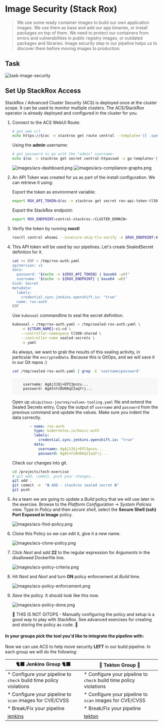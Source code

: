 # Image Security (Stack Rox)

> We use some ready container images to build our own application images. We use them as base and add our app binaries, or install packages on top of them. We need to protect our containers from errors and vulnerabilities in public registry images, or outdated packages and libraries. Image security step in our pipeline helps us to discover them before moving images to production.

## Task

![task-image-security](./images/task-image-security.png)

## Set Up StackRox Access

StackRox / Advanced Cluster Security (ACS) is deployed once at the cluster scope. It can be used to monitor multiple clusters. The ACS/StackRox operator is already deployed and configured in the cluster for you.

1. Connect to the ACS WebUI Route:

    ```bash
    # get web url
    echo https://$(oc -n stackrox get route central --template='{{ .spec.host }}')
    ```

    Using the **admin** username:

    ```bash
    # get password to go with the "admin" username:
    echo $(oc -n stackrox get secret central-htpasswd -o go-template='{{index .data "password" | base64decode}}')
    ```

    ![images/acs-dashboard.png](images/acs-dashboard.png)
    ![images/acs-compliance-graphs.png](images/acs-compliance-graphs.png)

2. An API Token was created for us as part of the install configuration. We can retrieve it using:

    Export the token as environment variable:

    ```bash
    export ROX_API_TOKEN=$(oc -n stackrox get secret rox-api-token-tl500 -o go-template='{{index .data "token" | base64decode}}')
    ```

    Export the StackRox endpoint:

    ```bash
    export ROX_ENDPOINT=central-stackrox.<CLUSTER_DOMAIN>
    ```

3. Verify the token by running **roxctl**

    ```bash
    roxctl central whoami --insecure-skip-tls-verify -e $ROX_ENDPOINT:443
    ```

4. This API token will be used by our pipelines. Let's create SealedSecret definition for it.

    ```bash
    cat << EOF > /tmp/rox-auth.yaml
    apiVersion: v1
    data:
      password: "$(echo -n ${ROX_API_TOKEN} | base64 -w0)"
      username: "$(echo -n ${ROX_ENDPOINT} | base64 -w0)"
    kind: Secret
    metadata:
      labels:
        credential.sync.jenkins.openshift.io: "true"
      name: rox-auth
    EOF
    ```

    Use `kubeseal` commandline to seal the secret definition.

    ```bash
    kubeseal < /tmp/rox-auth.yaml > /tmp/sealed-rox-auth.yaml \
        -n ${TEAM_NAME}-ci-cd \
        --controller-namespace tl500-shared \
        --controller-name sealed-secrets \
        -o yaml
    ```

    As always, we want to grab the results of this sealing activity, in particular the `encryptedData`. Because this is GitOps, and we will save it in our Git repos :)

    ```bash
    cat /tmp/sealed-rox-auth.yaml | grep -E 'username|password'
    ```

    <div class="highlight" style="background: #f7f7f7">
    <pre><code class="language-yaml">
        username: AgAj3JQj+EP23pnzu...
        password: AgAtnYz8U0AqIIaqYrj...
    </code></pre></div>

    Open up `ubiquitous-journey/values-tooling.yaml` file and extend the Sealed Secrets entry. Copy the output of `username` and `password` from the previous command and update the values. Make sure you indent the data correctly.

    ```yaml
            - name: rox-auth
              type: kubernetes.io/basic-auth
              labels:
                credential.sync.jenkins.openshift.io: "true"
              data:
                username: AgAj3JQj+EP23pnzu...
                password: AgAtnYz8U0AqIIaqYrj...
    ```

    Check our changes into git.

    ```bash
    cd /projects/tech-exercise
    # git add, commit, push your changes..
    git add .
    git commit -m  "🔒 ADD - stackrox sealed secret 🔒"
    git push
    ```

5. As a team we are going to update a *Build* policy that we will use later in the exercise. Browse to the *Platform Configuration -> System Policies* view. Type in *Policy* and then *secure shell*, select the **Secure Shell (ssh) Port Exposed in Image** policy.

    ![images/acs-find-policy.png](images/acs-find-policy.png)

6. Clone this Policy so we can edit it, give it a new name.

    ![images/acs-clone-policy.png](images/acs-clone-policy.png)

7. Click *Next* and add **22** to the regular expression for *Arguments* in the disallowed Dockerfile line.

    ![images/acs-policy-criteria.png](images/acs-policy-criteria.png)

8. Hit *Next* and *Next* and turn **ON** policy enforcement at *Build* time.

    ![images/acs-policy-enforcement.png](images/acs-policy-enforcement.png)

9. *Save* the policy. It should look like this now.

    ![images/acs-policy-done.png](images/acs-policy-done.png)

    <p class="tip">
    🐌 THIS IS NOT GITOPS - Manually configuring the policy and setup is a good way to play with StackRox. See advanced exercises for creating and storing the policy as code. 🐎
    </p>

#### In your groups pick the tool you'd like to integrate the pipeline with:

Now we can use ACS to help move security **LEFT** in our build pipeline. In each group we will do the following:

| 🐈‍⬛ **Jenkins Group** 🐈‍⬛  |  🐅 **Tekton Group** 🐅 |
|-----------------------|----------------------------|
| * Configure your pipeline to `check` build time policy violations | * Configure your pipeline to `check` build time policy violations |
| * Configure your pipeline to `scan` images for CVE/CVSS | * Configure your pipeline to `scan` images for CVE/CVSS |
| * Break/Fix your pipeline | * Break/Fix your pipeline |
| <span style="color:blue;">[jenkins](3-revenge-of-the-automated-testing/7a-jenkins.md)</span> | <span style="color:blue;">[tekton](3-revenge-of-the-automated-testing/7b-tekton.md)</span> |
